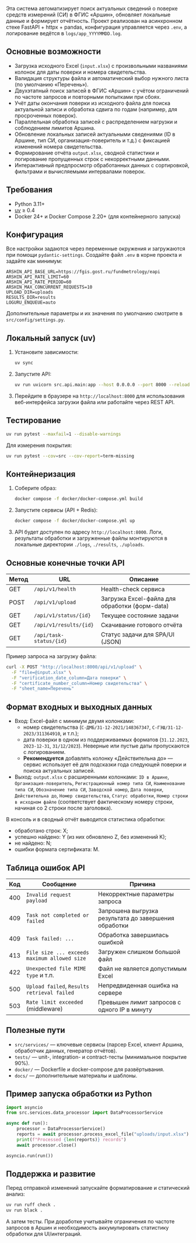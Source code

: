 Эта система автоматизирует поиск актуальных сведений о поверке средств измерений (СИ) в ФГИС «Аршин», обновляет локальные данные и формирует отчётность. Проект реализован на асинхронном стеке FastAPI + httpx + pandas, конфигурация управляется через `.env`, а логирование ведётся в `logs/app_YYYYMMDD.log`.

## Основные возможности
- Загрузка исходного Excel (`input.xlsx`) с произвольными названиями колонок для даты поверки и номера свидетельства.
- Валидация структуры файла и автоматический выбор нужного листа (по умолчанию «Перечень»).
- Двухэтапный поиск записей в ФГИС «Аршин» с учётом ограничений по частоте запросов и повторными попытками при сбоях.
- Учёт даты окончания поверки из исходного файла для поиска актуальной записи и обработка сдвига по годам (например, для просроченных поверок).
- Параллельная обработка записей с распределением нагрузки и соблюдением лимитов Аршина.
- Обновление локальных записей актуальными сведениями (ID в Аршине, тип СИ, организация-поверитель и т.д.) с фиксацией изменений номера свидетельства.
- Формирование отчёта `output.xlsx`, сводной статистики и логирование пропущенных строк с некорректными данными.
- Интерактивный предпросмотр обработанных данных с сортировкой, фильтрами и вычисляемыми интервалами поверок.

## Требования
- Python 3.11+
- [uv](https://docs.astral.sh/uv/latest/) ≥ 0.4
- Docker 24+ и Docker Compose 2.20+ (для контейнерного запуска)

## Конфигурация
Все настройки задаются через переменные окружения и загружаются при помощи `pydantic-settings`. Создайте файл `.env` в корне проекта и задайте как минимум:

```
ARSHIN_API_BASE_URL=https://fgis.gost.ru/fundmetrology/eapi
ARSHIN_API_RATE_LIMIT=60
ARSHIN_API_RATE_PERIOD=60
ARSHIN_MAX_CONCURRENT_REQUESTS=10
UPLOAD_DIR=uploads
RESULTS_DIR=results
LOGURU_ENQUEUE=auto
```

Дополнительные параметры и их значения по умолчанию смотрите в `src/config/settings.py`.

## Локальный запуск (uv)
1. Установите зависимости:
   ```bash
   uv sync
   ```
2. Запустите API:
   ```bash
   uv run uvicorn src.api.main:app --host 0.0.0.0 --port 8000 --reload
   ```
3. Перейдите в браузере на `http://localhost:8000` для использования веб-интерфейса загрузки файла или работайте через REST API.

## Тестирование
```bash
uv run pytest --maxfail=1 --disable-warnings
```

Для измерения покрытия:
```bash
uv run pytest --cov=src --cov-report=term-missing
```

## Контейнеризация
1. Соберите образ:
   ```bash
   docker compose -f docker/docker-compose.yml build
   ```
2. Запустите сервисы (API + Redis):
   ```bash
   docker compose -f docker/docker-compose.yml up
   ```
3. API будет доступен по адресу `http://localhost:8000`. Логи, результаты обработки и загруженные файлы монтируются в локальные директории `./logs`, `./results`, `./uploads`.

## Основные конечные точки API
| Метод | URL                    | Описание                                           |
|-------|------------------------|----------------------------------------------------|
| GET   | `/api/v1/health`       | Health-check сервиса                               |
| POST  | `/api/v1/upload`       | Загрузка Excel-файла для обработки (форм-data)     |
| GET   | `/api/v1/status/{id}`  | Текущее состояние задачи                           |
| GET   | `/api/v1/results/{id}` | Скачивание готового отчёта                         |
| GET   | `/api/task-status/{id}`| Статус задачи для SPA/UI (JSON)                    |

Пример запроса на загрузку файла:
```bash
curl -X POST "http://localhost:8000/api/v1/upload" \
  -F "file=@input.xlsx" \
  -F "verification_date_column=Дата поверки" \
  -F "certificate_number_column=Номер свидетельства" \
  -F "sheet_name=Перечень"
```

## Формат входных и выходных данных
- Вход: Excel-файл с минимум двумя колонками:
  - номер свидетельства (`С-ДМБ/31-12-2021/148367347`, `С-ГЭШ/31-12-2023/311364910`, и т.п.);
  - дата поверки в одном из поддерживаемых форматов (`31.12.2023`, `2023-12-31`, `31/12/2023`).
  Неверные или пустые даты пропускаются с логированием.
  - **Рекомендуется** добавлять колонку «Действительна до» — сервис использует её для подсказки года следующей поверки и поиска актуальных записей.
- Выход: `output.xlsx` c расширенными колонками:
  `ID в Аршине`, `Организация-поверитель`, `Регистрационный номер типа СИ`,
`Наименование типа СИ`, `Обозначение типа СИ`, `Заводской номер`,
`Дата поверки`, `Действительна до`, `Номер свидетельства`,
`Статус обработки`, `Номер строки в исходном файле` (соответствует фактическому номеру строки, начиная со 2 строки после заголовка).

В консоль и в сводный отчёт выводится статистика обработки:
- обработано строк: X;
- успешно найдено: Y (из них обновлено Z, без изменений K);
- не найдено: N;
- ошибки формата сертификата: M.

## Таблица ошибок API
| Код | Сообщение                                    | Причина                                                  |
|-----|----------------------------------------------|----------------------------------------------------------|
| 400 | `Invalid request payload`                    | Некорректные параметры запроса                          |
| 409 | `Task not completed or failed`               | Запрошена выгрузка результата до завершения обработки    |
| 409 | `Task failed: ...`                           | Обработка завершилась ошибкой                            |
| 413 | `File size ... exceeds maximum allowed size` | Загружен слишком большой файл                           |
| 422 | `Unexpected file MIME type` и т.п.           | Файл не является допустимым Excel                       |
| 500 | `Upload failed`, `Results retrieval failed`  | Непредвиденная ошибка на сервере                         |
| 503 | `Rate limit exceeded` (middleware)           | Превышен лимит запросов с одного IP в минуту            |

## Полезные пути
- `src/services/` — ключевые сервисы (парсер Excel, клиент Аршина, обработчик данных, генератор отчётов).
- `tests/` — unit-, integration- и contract-тесты (минимальное покрытие 90%).
- `docker/` — Dockerfile и docker-compose для развёртывания.
- `docs/` — дополнительные материалы и шаблоны.

## Пример запуска обработки из Python
```python
import asyncio
from src.services.data_processor import DataProcessorService

async def run():
    processor = DataProcessorService()
    reports = await processor.process_excel_file("uploads/input.xlsx")
    print(f"Processed {len(reports)} records")
    await processor.close()

asyncio.run(run())
```

## Поддержка и развитие
Перед отправкой изменений запускайте форматирование и статический анализ:
```bash
uv run ruff check .
uv run black .
```
А затем тесты. При доработке учитывайте ограничения по частоте запросов в Аршин и необходимость аккумулировать статистику обработки для UI/интеграций.
